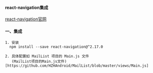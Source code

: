 
#### react-navigation集成
[react-navigation官网](https://reactnavigation.org/docs/en/getting-started.html)

#### 一、集成
    
    1. 安装
      npm install --save react-navigation@^2.17.0
    
    2. 具体配置如 MailList 项目的 Main.js 文件
       (MailList项目的Main.js文件)[https://github.com/HZHAndroid/MailList/blob/master/views/Main.js]
